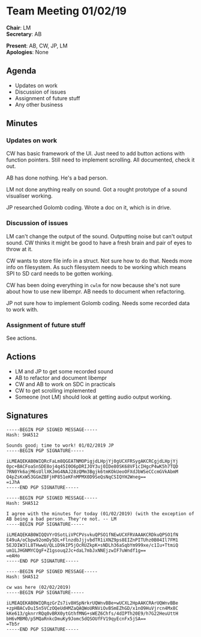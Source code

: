 Team Meeting 01/02/19
===

<!-- remember two spaces at end of line to break onto a new line -->
**Chair**: LM  
**Secretary**: AB

**Present**: AB, CW, JP, LM  
**Apologies**: None

## Agenda
- Updates on work
- Discussion of issues
- Assignment of future stuff
- Any other business

## Minutes

### Updates on work
CW has basic framework of the UI. Just need to add button actions with function
pointers. Still need to implement scrolling. All documented, check it out.

AB has done nothing. He's a bad person.

LM not done anything really on sound. Got a rought prototype of a sound
visualiser working.

JP researched Golomb coding. Wrote a doc on it, which is in drive.

### Discussion of issues
LM can't change the output of the sound. Outputting noise but can't output
sound. CW thinks it might be good to have a fresh brain and pair of eyes to
throw at it.

CW wants to store file info in a struct. Not sure how to do that. Needs more
info on filesystem. As such filesystem needs to be working which means SPI to SD
card needs to be gotten working.

CW has been doing everything in `cwlm` for now because she's not sure about how
to use new libempr. AB needs to document when refactoring.

JP not sure how to implement Golomb coding. Needs some recorded data to work
with.

### Assignment of future stuff
See actions.

## Actions
- LM and JP to get some recorded sound
- AB to refactor and document libempr
- CW and AB to work on SDC in practicals
- CW to get scrolling implemented
- Someone (not LM) should look at getting audio output working.

## Signatures
<!-- 
	Paste in entire GPG signed messages here 
	Messages should have initials and date
	Signatures should be surrounded with triple backticks (on their own line) and the full signature block should be copied. For example:
	```
	-----BEGIN PGP SIGNED MESSAGE-----
		...
	-----END PGP SIGNATURE-----
	```
-->
```
-----BEGIN PGP SIGNED MESSAGE-----
Hash: SHA512

Sounds good; time to work! 01/02/2019 JP
-----BEGIN PGP SIGNATURE-----

iLMEAQEKAB0WIQRcFaLm8QGEATNMOPigjdLHpjYj0gUCXFRSygAKCRCgjdLHpjYj
0pc+BACFoaSnSDE8oj4q45I0O6pDRIJOY3uj0IDe80SK68VF1cIHgcP4wK5h7TQD
7RN0Yk6ajM6sUllXKJmG4NAJ28zQMm3Bgjk6tmKOkUeoOFXdJbWSeCCcmGVkAbmM
Q4pZsKxW53GGmZBFjHP851eKFnMPMX0D9SeQsNqCSIQYH2Wneg==
=iJhA
-----END PGP SIGNATURE-----
```
```
-----BEGIN PGP SIGNED MESSAGE-----
Hash: SHA512

I agree with the minutes for today (01/02/2019) (with the exception of AB being a bad person. They're not. -- LM
-----BEGIN PGP SIGNATURE-----

iLMEAQEKAB0WIQQVYrOSotLiVPCPVsvkuQPSO1fNEwUCXFRVAAAKCRDkuQPSO1fN
E49uA/oCbpw92omDy5DL+FlnzdbJjjvbdTR1iXNZ9ps8EIZnPITUhz0B04Il7FM1
5EJDIW3lL8THwwU/QLiD9kIP5jOcRUZkpK+sNDLh36aSqbYm999xe/c1Iu+TtmiQ
um1LJHGNMYCQgF+Z1gsouq2Jc+daL7mbJxNNEjzwIF7uWndf1g==
=eAHo
-----END PGP SIGNATURE-----
```

```
-----BEGIN PGP SIGNED MESSAGE-----
Hash: SHA512

cw was here (02/02/2019)
-----BEGIN PGP SIGNATURE-----

iLMEAQEKAB0WIQRqzGrZs7iv8HSpNrkrUQWnvBBe+wUCXL2HpAAKCRArUQWnvBBe
+zpHBACvDu15n5VCzOQeUdHMZaQAQWoURNViOvBSmEZhGD/x1nO9HuVjrcn4Mx8C
kKe613/gknrrRQq0vBRX0ytGthfMNG+sWEZ6Chfs/4dIPTh20E9/h7G22HeuUttH
bH6vMBM0/p5MQaRnkcDmuKy9Jomc5dQSOUfFV19qyEcnFx5jSA==
=Tb5r
-----END PGP SIGNATURE-----
```
